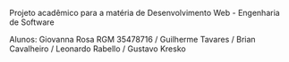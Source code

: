 Projeto acadêmico para a matéria de Desenvolvimento Web - Engenharia de Software

Alunos:
Giovanna Rosa RGM 35478716 / Guilherme Tavares / Brian Cavalheiro / Leonardo Rabello / Gustavo Kresko
